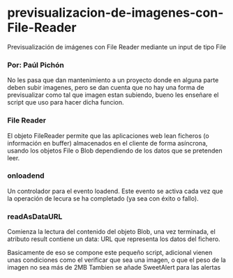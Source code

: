 # previsualizacion-de-imagenes-con-File-Reader
Previsualización de imágenes con File Reader mediante un input de tipo File

### Por: Paúl Pichón

No les pasa que dan mantenimiento a un proyecto donde en alguna parte deben subir imagenes, pero se dan cuenta que no hay una forma de previsualizar como tal que imagen estan subiendo, bueno les enseñare el script que uso para hacer dicha funcion.

### File Reader 

El objeto FileReader permite que las aplicaciones web lean ficheros (o información en buffer) almacenados en el cliente de forma asíncrona, usando los objetos File o Blob dependiendo de los datos que se pretenden leer.

### onloadend

Un controlador para el evento loadend. Este evento se activa cada vez que  la operación de lecura se ha completado (ya sea con éxito o fallo).

### readAsDataURL

Comienza la lectura del contenido del objeto Blob, una vez terminada, el atributo result contiene un data: URL que representa los datos del fichero.

Basicamente de eso se compone este pequeño script, adicional vienen unas condiciones como el verificar que sea una imagen, o que el peso de la imagen no sea más de 2MB
Tambien se añade SweetAlert para las alertas
